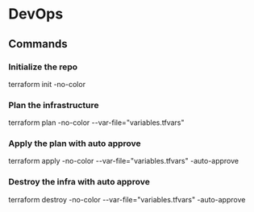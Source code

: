 # DevOps 

## Commands

### Initialize the repo 
terraform init -no-color

### Plan the infrastructure 
terraform plan -no-color --var-file="variables.tfvars" 

### Apply the plan with auto approve 
terraform apply -no-color --var-file="variables.tfvars" -auto-approve 

### Destroy the infra with auto approve 
terraform destroy -no-color --var-file="variables.tfvars" -auto-approve 
